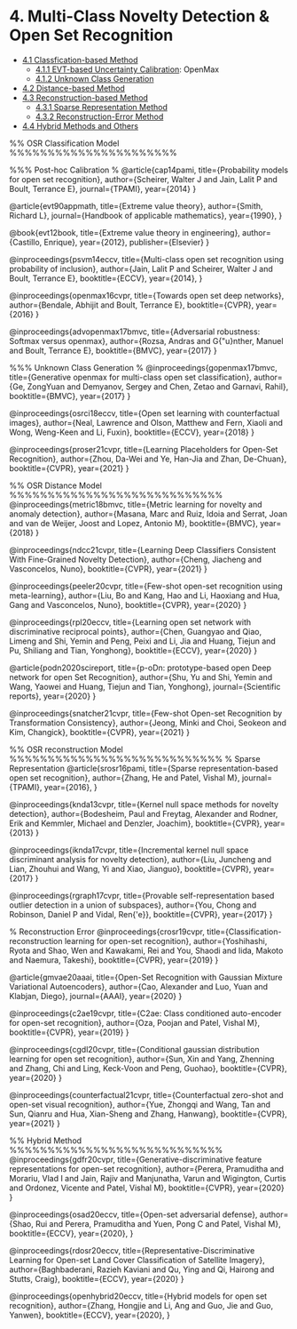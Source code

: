 <!-- 
**[venue-year]**
[title](link). 
<br>
**Authors:** 
<br>
**Institution:** 
> <details>
> <summary></summary>
> <p style="text-align:left">
> 
> </p>
> </details>
 -->

 <a name="top"></a>
# 4. Multi-Class Novelty Detection & Open Set Recognition
- [4.1 Classfication-based Method](#4.1)
  - [4.1.1 EVT-based Uncertainty Calibration](#4.1.1): OpenMax
  - [4.1.2 Unknown Class Generation](#4.1.2)
- [4.2 Distance-based Method](#4.2)
- [4.3 Reconstruction-based Method](#4.3)
  - [4.3.1 Sparse Representation Method](#4.3.1)
  - [4.3.2 Reconstruction-Error Method](#4.3.2)
- [4.4 Hybrid Methods and Others](#4.4)



%% OSR Classification Model %%%%%%%%%%%%%%%%%%%%%%


%%% Post-hoc Calibration %
@article{cap14pami,
  title={Probability models for open set recognition},
  author={Scheirer, Walter J and Jain, Lalit P and Boult, Terrance E},
  journal={TPAMI},
  year={2014}
}


@article{evt90appmath,
  title={Extreme value theory},
  author={Smith, Richard L},
  journal={Handbook of applicable mathematics},
  year={1990},
}

@book{evt12book,
  title={Extreme value theory in engineering},
  author={Castillo, Enrique},
  year={2012},
  publisher={Elsevier}
}


@inproceedings{psvm14eccv,
  title={Multi-class open set recognition using probability of inclusion},
  author={Jain, Lalit P and Scheirer, Walter J and Boult, Terrance E},
  booktitle={ECCV},
  year={2014},
}

@inproceedings{openmax16cvpr,
  title={Towards open set deep networks},
  author={Bendale, Abhijit and Boult, Terrance E},
  booktitle={CVPR},
  year={2016}
}

@inproceedings{advopenmax17bmvc,
  title={Adversarial robustness: Softmax versus openmax},
  author={Rozsa, Andras and G{\"u}nther, Manuel and Boult, Terrance E},
  booktitle={BMVC},
  year={2017}
}


%%% Unknown Class Generation %
@inproceedings{gopenmax17bmvc,
  title={Generative openmax for multi-class open set classification},
  author={Ge, ZongYuan and Demyanov, Sergey and Chen, Zetao and Garnavi, Rahil},
  booktitle={BMVC},
  year={2017}
}

@inproceedings{osrci18eccv,
  title={Open set learning with counterfactual images},
  author={Neal, Lawrence and Olson, Matthew and Fern, Xiaoli and Wong, Weng-Keen and Li, Fuxin},
  booktitle={ECCV},
  year={2018}
}


@inproceedings{proser21cvpr,
  title={Learning Placeholders for Open-Set Recognition},
  author={Zhou, Da-Wei and Ye, Han-Jia and Zhan, De-Chuan},
  booktitle={CVPR},
  year={2021}
}

%% OSR Distance Model %%%%%%%%%%%%%%%%%%%%%%%%%%%%
@inproceedings{metric18bmvc,
  title={Metric learning for novelty and anomaly detection},
  author={Masana, Marc and Ruiz, Idoia and Serrat, Joan and van de Weijer, Joost and Lopez, Antonio M},
  booktitle={BMVC},
  year={2018}
}

@inproceedings{ndcc21cvpr,
  title={Learning Deep Classifiers Consistent With Fine-Grained Novelty Detection},
  author={Cheng, Jiacheng and Vasconcelos, Nuno},
  booktitle={CVPR},
  year={2021}
}

@inproceedings{peeler20cvpr,
  title={Few-shot open-set recognition using meta-learning},
  author={Liu, Bo and Kang, Hao and Li, Haoxiang and Hua, Gang and Vasconcelos, Nuno},
  booktitle={CVPR},
  year={2020}
}

@inproceedings{rpl20eccv,
  title={Learning open set network with discriminative reciprocal points},
  author={Chen, Guangyao and Qiao, Limeng and Shi, Yemin and Peng, Peixi and Li, Jia and Huang, Tiejun and Pu, Shiliang and Tian, Yonghong},
  booktitle={ECCV},
  year={2020}
}

@article{podn2020scireport,
  title={p-oDn: prototype-based open Deep network for open Set Recognition},
  author={Shu, Yu and Shi, Yemin and Wang, Yaowei and Huang, Tiejun and Tian, Yonghong},
  journal={Scientific reports},
  year={2020}
}

@inproceedings{snatcher21cvpr,
  title={Few-shot Open-set Recognition by Transformation Consistency},
  author={Jeong, Minki and Choi, Seokeon and Kim, Changick},
  booktitle={CVPR},
  year={2021}
}

%% OSR reconstruction Model %%%%%%%%%%%%%%%%%%%%%%%%%%%%
% Sparse Representation
@article{srosr16pami,
  title={Sparse representation-based open set recognition},
  author={Zhang, He and Patel, Vishal M},
  journal={TPAMI},
  year={2016},
}

@inproceedings{knda13cvpr,
  title={Kernel null space methods for novelty detection},
  author={Bodesheim, Paul and Freytag, Alexander and Rodner, Erik and Kemmler, Michael and Denzler, Joachim},
  booktitle={CVPR},
  year={2013}
}

@inproceedings{iknda17cvpr,
  title={Incremental kernel null space discriminant analysis for novelty detection},
  author={Liu, Juncheng and Lian, Zhouhui and Wang, Yi and Xiao, Jianguo},
  booktitle={CVPR},
  year={2017}
}

@inproceedings{rgraph17cvpr,
  title={Provable self-representation based outlier detection in a union of subspaces},
  author={You, Chong and Robinson, Daniel P and Vidal, Ren{\'e}},
  booktitle={CVPR},
  year={2017}
}

% Reconstruction Error
@inproceedings{crosr19cvpr,
  title={Classification-reconstruction learning for open-set recognition},
  author={Yoshihashi, Ryota and Shao, Wen and Kawakami, Rei and You, Shaodi and Iida, Makoto and Naemura, Takeshi},
  booktitle={CVPR},
  year={2019}
}

@article{gmvae20aaai,
  title={Open-Set Recognition with Gaussian Mixture Variational Autoencoders},
  author={Cao, Alexander and Luo, Yuan and Klabjan, Diego},
  journal={AAAI},
  year={2020}
}

@inproceedings{c2ae19cvpr,
  title={C2ae: Class conditioned auto-encoder for open-set recognition},
  author={Oza, Poojan and Patel, Vishal M},
  booktitle={CVPR},
  year={2019}
}

@inproceedings{cgdl20cvpr,
  title={Conditional gaussian distribution learning for open set recognition},
  author={Sun, Xin and Yang, Zhenning and Zhang, Chi and Ling, Keck-Voon and Peng, Guohao},
  booktitle={CVPR},
  year={2020}
}

@inproceedings{counterfactual21cvpr,
  title={Counterfactual zero-shot and open-set visual recognition},
  author={Yue, Zhongqi and Wang, Tan and Sun, Qianru and Hua, Xian-Sheng and Zhang, Hanwang},
  booktitle={CVPR},
  year={2021}
}


%% Hybrid Method %%%%%%%%%%%%%%%%%%%%%%%%%%%%
@inproceedings{gdfr20cvpr,
  title={Generative-discriminative feature representations for open-set recognition},
  author={Perera, Pramuditha and Morariu, Vlad I and Jain, Rajiv and Manjunatha, Varun and Wigington, Curtis and Ordonez, Vicente and Patel, Vishal M},
  booktitle={CVPR},
  year={2020}
}

@inproceedings{osad20eccv,
  title={Open-set adversarial defense},
  author={Shao, Rui and Perera, Pramuditha and Yuen, Pong C and Patel, Vishal M},
  booktitle={ECCV},
  year={2020},
}

@inproceedings{rdosr20eccv,
  title={Representative-Discriminative Learning for Open-set Land Cover Classification of Satellite Imagery},
  author={Baghbaderani, Razieh Kaviani and Qu, Ying and Qi, Hairong and Stutts, Craig},
  booktitle={ECCV},
  year={2020}
}

@inproceedings{openhybrid20eccv,
  title={Hybrid models for open set recognition},
  author={Zhang, Hongjie and Li, Ang and Guo, Jie and Guo, Yanwen},
  booktitle={ECCV},
  year={2020},
}